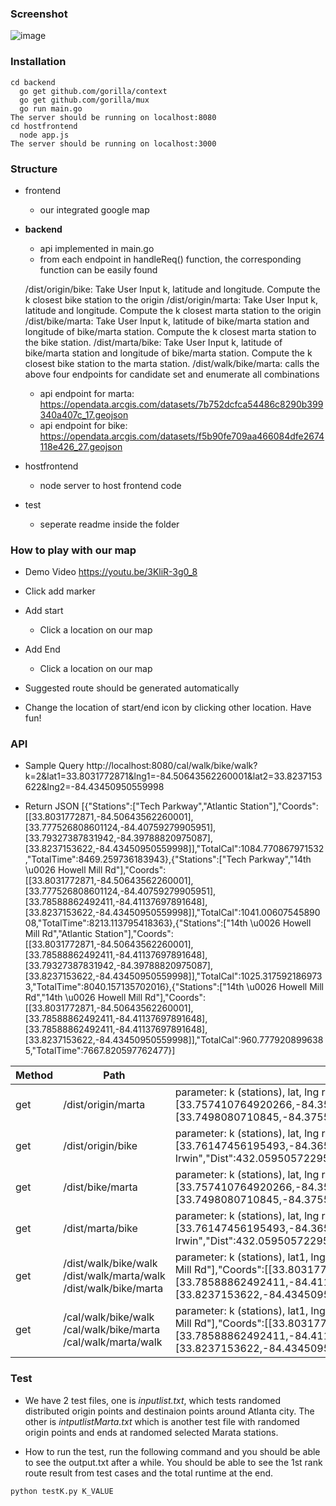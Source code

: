 ### Screenshot

![image](https://user-images.githubusercontent.com/29709822/56450353-7cb01400-62f3-11e9-9d2d-db03967ae3dd.png)

### Installation
```
cd backend
  go get github.com/gorilla/context
  go get github.com/gorilla/mux
  go run main.go
The server should be running on localhost:8080
cd hostfrontend
  node app.js
The server should be running on localhost:3000
```

### Structure

- frontend
  - our integrated google map

- **backend**
  - api implemented in main.go
  - from each endpoint in handleReq() function, the corresponding function can be easily found
  
  /dist/origin/bike: Take User Input k, latitude and longitude. Compute the k closest bike station to the origin
  /dist/origin/marta: Take User Input k, latitude and longitude. Compute the k closest marta station to the origin
  /dist/bike/marta: Take User Input k, latitude of bike/marta station and longitude of bike/marta station. Compute the k closest marta station to the bike station.
  /dist/marta/bike: Take User Input k, latitude of bike/marta station and longitude of bike/marta station. Compute the k closest bike station to the marta station.
  /dist/walk/bike/marta: calls the above four endpoints for candidate set and enumerate all combinations
  
  
  - api endpoint for marta: https://opendata.arcgis.com/datasets/7b752dcfca54486c8290b399340a407c_17.geojson
  - api endpoint for bike: https://opendata.arcgis.com/datasets/f5b90fe709aa466084dfe2674118e426_27.geojson
  
- hostfrontend
  - node server to host frontend code

- test
  - seperate readme inside the folder

### How to play with our map
- Demo Video https://youtu.be/3KliR-3g0_8

- Click add marker
- Add start
  - Click a location on our map
- Add End
  - Click a location on our map

- Suggested route should be generated automatically
- Change the location of start/end icon by clicking other location. Have fun!


### API
- Sample Query
http://localhost:8080/cal/walk/bike/walk?k=2&lat1=33.8031772871&lng1=-84.50643562260001&lat2=33.8237153622&lng2=-84.43450950559998

- Return JSON
[{"Stations":["Tech Parkway","Atlantic Station"],"Coords":[[33.8031772871,-84.50643562260001],[33.777526808601124,-84.40759279905951],[33.79327387831942,-84.39788820975087],[33.8237153622,-84.43450950559998]],"TotalCal":1084.770867971532,"TotalTime":8469.259736183943},{"Stations":["Tech Parkway","14th \u0026 Howell Mill Rd"],"Coords":[[33.8031772871,-84.50643562260001],[33.777526808601124,-84.40759279905951],[33.78588862492411,-84.41137697891648],[33.8237153622,-84.43450950559998]],"TotalCal":1041.0060754589008,"TotalTime":8213.113795418363},{"Stations":["14th \u0026 Howell Mill Rd","Atlantic Station"],"Coords":[[33.8031772871,-84.50643562260001],[33.78588862492411,-84.41137697891648],[33.79327387831942,-84.39788820975087],[33.8237153622,-84.43450950559998]],"TotalCal":1025.3175921869733,"TotalTime":8040.157135702016},{"Stations":["14th \u0026 Howell Mill Rd","14th \u0026 Howell Mill Rd"],"Coords":[[33.8031772871,-84.50643562260001],[33.78588862492411,-84.41137697891648],[33.78588862492411,-84.41137697891648],[33.8237153622,-84.43450950559998]],"TotalCal":960.7779208996385,"TotalTime":7667.820597762477}]

| Method | Path | Description |
|------- | --------- | ------ |
| get | /dist/origin/marta | parameter: k (stations), lat, lng return [{"Name":"Inman Park-Reynoldstown","Dist":1282.4069476253053,"Coord":[33.757410764920266,-84.35275687836776]},{"Name":"King Memorial","Dist":1585.314178280163,"Coord":[33.7498080710845,-84.37554588614684]}]|
| get | /dist/origin/bike | parameter: k (stations), lat, lng return [{"Name":"Highland Ave - Freedom Trail Park","Dist":0,"Coord":[33.76147456195493,-84.36572268184585]},{"Name":"Eastside BeltLine \u0026 Irwin","Dist":432.05950572295995,"Coord":[33.75769038253729,-84.36468508386245]}]|
| get | /dist/bike/marta | parameter: k (stations), lat, lng return [{"Name":"Inman Park-Reynoldstown","Dist":1282.4069476253053,"Coord":[33.757410764920266,-84.35275687836776]},{"Name":"King Memorial","Dist":1585.314178280163,"Coord":[33.7498080710845,-84.37554588614684]}]]|
| get | /dist/marta/bike | parameter: k (stations), lat, lng return [{"Name":"Highland Ave - Freedom Trail Park","Dist":0,"Coord":[33.76147456195493,-84.36572268184585]},{"Name":"Eastside BeltLine \u0026 Irwin","Dist":432.05950572295995,"Coord":[33.75769038253729,-84.36468508386245]}]|
| get | /dist/walk/bike/walk /dist/walk/marta/walk /dist/walk/bike/marta | parameter: k (stations), lat1, lng1, lat2, lng2 return [{"Stations":["14th \u0026 Howell Mill Rd","14th \u0026 Howell Mill Rd"],"Coords":[[33.8031772871,-84.50643562260001],[33.78588862492411,-84.41137697891648],[33.78588862492411,-84.41137697891648],[33.8237153622,-84.43450950559998]],"TotalDist":13725.398869994833,"TotalTime":7667.820597762477}]|
| get | /cal/walk/bike/walk /cal/walk/bike/marta /cal/walk/marta/walk | parameter: k (stations), lat1, lng1, lat2, lng2 return [{"Stations":["14th \u0026 Howell Mill Rd","14th \u0026 Howell Mill Rd"],"Coords":[[33.8031772871,-84.50643562260001],[33.78588862492411,-84.41137697891648],[33.78588862492411,-84.41137697891648],[33.8237153622,-84.43450950559998]],"TotalCal":960.7779208996385,"TotalTime":7667.820597762477}]|

### Test
- We have 2 test files, one is _inputlist.txt_, which tests randomed distributed origin points and destinaion points around Atlanta city. The other is _intputlistMarta.txt_ which is another test file with randomed origin points and ends at randomed selected Marata stations. 

- How to run the test, run the following command and you should be able to see the output.txt after a while. You should be able to see the 1st rank route result from test cases and the total runtime at the end.
```
python testK.py K_VALUE
```




